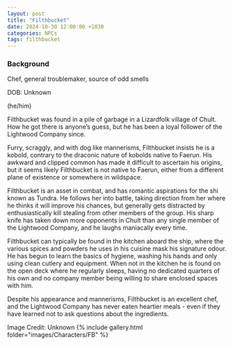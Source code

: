```yaml
---
layout: post
title: "Filthbucket"
date: 2024-10-30 12:00:00 +1030
categories: NPCs
tags: filthbucket
---
```

### Background
Chef, general troublemaker, source of odd smells

DOB: Unknown

(he/him)




Filthbucket was found in a pile of garbage in a Lizardfolk village of Chult. How he got there is anyone’s guess, but he has been a loyal follower of the Lightwood Company since.

Furry, scraggly, and with dog like mannerisms, Filthbucket insists he is a kobold, contrary to the draconic nature of kobolds native to Faerun. His awkward and clipped common has made it difficult to ascertain his origins, but it seems likely Filthbucket is not native to Faerun, either from a different plane of existence or somewhere in wildspace.

Filthbucket is an asset in combat, and has romantic aspirations for the shi known as Tundra. He follows her into battle, taking direction from her where he thinks it will improve his chances, but generally gets distracted by enthusiastically kill stealing from other members of the group. His sharp knife has taken down more opponents in Chult than any single member of the Lightwood Company, and he laughs maniacally every time.

Filthbucket can typically be found in the kitchen aboard the ship, where the various spices and powders he uses in his cuisine mask his signature odour. He has begun to learn the basics of hygiene, washing his hands and only using clean cutlery and equipment. When not in the kitchen he is found on the open deck where he regularly sleeps, having no dedicated quarters of his own and no company member being willing to share enclosed spaces with him.

Despite his appearance and mannerisms, Filthbucket is an excellent chef, and the Lightwood Company has never eaten heartier meals - even if they have learned not to ask questions about the ingredients.




Image Credit: Unknown
{% include gallery.html folder="images/Characters/FB" %}
